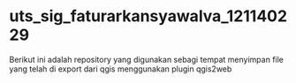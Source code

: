 # uts_sig_faturarkansyawalva_121140229
Berikut ini adalah repository yang digunakan sebagi tempat menyimpan file yang telah di export dari qgis menggunakan plugin qgis2web 
